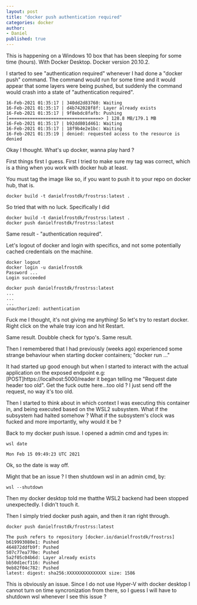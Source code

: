 ```yaml
---
layout: post
title: "docker push authentication required"
categories: docker
author:
- Daniel
published: true
---
```

This is happening on a Windows 10 box that has been sleeping for some time (hours). With Docker Desktop. Docker version 20.10.2.

I started to see "authentication required" whenever I had done a "docker push" command. The command would run for some time and it would appear that 
some layers were being pushed, but suddenly the command would crash into a state of "authentication required".

```docker
16-Feb-2021 01:35:17 | 340dd2d83760: Waiting
16-Feb-2021 01:35:17 | d4b742028f8f: Layer already exists
16-Feb-2021 01:35:17 | 9f8ebdc8fafb: Pushing [===================================> ] 128.8 MB/179.1 MB
16-Feb-2021 01:35:17 | b92dd801d461: Waiting
16-Feb-2021 01:35:17 | 18f9b4e2e1bc: Waiting
16-Feb-2021 01:35:19 | denied: requested access to the resource is denied
```

Okay I thought. What's up docker, wanna play hard ?

First things first I guess. First I tried to make sure my tag was correct, which is a thing when you work with docker hub at least.

You must tag the image like so, if you want to push it to your repo on docker hub, that is.

```console
docker build -t danielfrostdk/frostrss:latest .
```

So tried that with no luck. Specifically I did

```console
docker build -t danielfrostdk/frostrss:latest .
docker push danielfrostdk/frostrss:latest
```

Same result - "authentication required".

Let's logout of docker and login with specifics, and not some potentially cached credentials on the machine.

```console
docker logout
docker login -u danielfrostdk
Password ...
Login succeeded

docker push danielfrostdk/frostrss:latest
...
...
...
unauthorized: authentication
```

Fuck me I thought, it's not giving me anything! So let's try to restart docker. Right click on the whale tray icon and hit Restart.

Same result. Doubble check for typo's. Same result. 

Then I remembered that I had previously (weeks ago) experienced some strange behaviour when starting docker containers; "docker run ..."

It had started up good enough but when I started to interact with the actual application on the exposed endpoint e.g: [POST]https://localhost:5000/reader it began
telling me "Request date header too old". Get the fuck outte here...too old ? I just send off the request, no way it's too old.

Then I started to think about in which context I was executing this container in, and being executed based on the WSL2 subsystem. What if the subsystem had halted somehow ?
What if the subsystem's clock was fucked and more importantly, why would it be ?

Back to my docker push issue. I opened a admin cmd and types in:

```console
wsl date

Mon Feb 15 09:49:23 UTC 2021
```

Ok, so the date is way off.

Might that be an issue ? I then shutdown wsl in an admin cmd, by:

```console
wsl --shutdown
```

Then my docker desktop told me thatthe WSL2 backend had been stopped unexpectedly. I didn't touch it.

Then I simply tried docker push again, and then it ran right through.

```console
docker push danielfrostdk/frostrss:latest

The push refers to repository [docker.io/danielfrostdk/frostrss]
b619993080e1: Pushed                                                                                                 
464872ddfb9f: Pushed 
507c77ea770e: Pushed                                                                                                 
5a2f05c04b6d: Layer already exists
bb50d1ecf116: Pushed                                                                                                 
9eb82f04c782: Pushed                                                                                                 
latest: digest: sha256:XXXXXXXXXXXXXXX size: 1586
```

This is obviously an issue.  Since I do not use Hyper-V with docker desktop I cannot turn on time syncronization from there, so I guess I will 
have to shutdown wsl whenever I see this issue ?